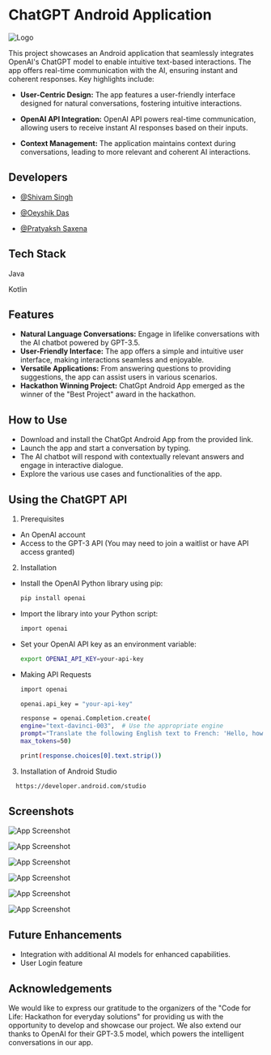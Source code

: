 
# ChatGPT Android Application

![Logo](https://drive.google.com/uc?id=16kSn_U1snzH94P8y2_ZCDf2bxJaDLlhh)

This project showcases an Android application that seamlessly integrates OpenAI's ChatGPT model to enable intuitive text-based interactions. The app offers real-time communication with the AI, ensuring instant and coherent responses. Key highlights include:

- **User-Centric Design:** The app features a user-friendly interface designed for natural conversations, fostering intuitive interactions.

- **OpenAI API Integration:** OpenAI API powers real-time communication, allowing users to receive instant AI responses based on their inputs.

- **Context Management:** The application maintains context during conversations, leading to more relevant and coherent AI interactions.


## Developers

- [@Shivam Singh](https://github.com/I-ShivamSingh)

- [@Oeyshik Das](https://github.com/Oeyshik/Django-CRM)

- [@Pratyaksh Saxena](https://github.com/pratyakshhhh)

## Tech Stack

Java 

Kotlin




## Features

- **Natural Language Conversations:** Engage in lifelike conversations with the AI chatbot powered by GPT-3.5.
- **User-Friendly Interface:** The app offers a simple and intuitive user interface, making interactions seamless and enjoyable.
- **Versatile Applications:** From answering questions to providing suggestions, the app can assist users in various scenarios.
- **Hackathon Winning Project:** ChatGpt Android App emerged as the winner of the "Best Project" award in the hackathon.



## How to Use

- Download and install the ChatGpt Android App from the provided link.
- Launch the app and start a conversation by typing.
- The AI chatbot will respond with contextually relevant answers and engage in interactive dialogue.
- Explore the various use cases and functionalities of the app.


## Using the ChatGPT API

1) Prerequisites
- An OpenAI account
- Access to the GPT-3 API (You may need to join a waitlist or have API access granted)

2) Installation
- Install the OpenAI Python library using pip:
  ```bash
  pip install openai
  ```
- Import the library into your Python script:
  ```bash
  import openai
  ```
- Set your OpenAI API key as an environment variable:
  ```bash
  export OPENAI_API_KEY=your-api-key
  ```
- Making API Requests
  ```bash
  import openai
  
  openai.api_key = "your-api-key"
  
  response = openai.Completion.create(
  engine="text-davinci-003",  # Use the appropriate engine
  prompt="Translate the following English text to French: 'Hello, how are you?'",
  max_tokens=50)
  
  print(response.choices[0].text.strip())
  ```

3) Installation of Android Studio

```bash
  https://developer.android.com/studio
```



    
## Screenshots

![App Screenshot](https://drive.google.com/uc?id=1NsJFrg3g46S0eiqrSmfotjYTwPzht4ng)


![App Screenshot](https://drive.google.com/uc?id=1f7ImTAGbyEpr-4DadH_iW6uCY_1moSrB)


![App Screenshot](https://drive.google.com/uc?id=1yPZIvtX0or3V4vD0NiIf4tnfsuMYMlnC)


![App Screenshot](https://drive.google.com/uc?id=1skVOupg3CwVWPbT3EzLHEdR3Wn8Kw1ZX)


![App Screenshot](https://drive.google.com/uc?id=1_S5HK_7Cm-NAMh_hG2tL8-t7WJdsyhBa)


![App Screenshot](https://drive.google.com/uc?id=1jDYiLrISQlnmdbsdCW-cmtx3EdjzCH_6)




## Future Enhancements

- Integration with additional AI models for enhanced capabilities.
- User Login feature

## Acknowledgements

We would like to express our gratitude to the organizers of the "Code for Life: Hackathon for everyday solutions" for providing us with the opportunity to develop and showcase our project. We also extend our thanks to OpenAI for their GPT-3.5 model, which powers the intelligent conversations in our app.
